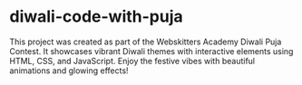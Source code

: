 # diwali-code-with-puja
This project was created as part of the Webskitters Academy Diwali Puja Contest. It showcases vibrant Diwali themes with interactive elements using HTML, CSS, and JavaScript. Enjoy the festive vibes with beautiful animations and glowing effects! 
